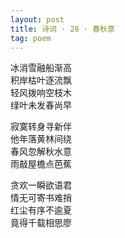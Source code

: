 ```yaml
---
layout: post
title: 诗词 · 28 · 春秋意
tag: poem
---
```


冰消雪融船渐高<br />
积岸枯叶逐流飘<br />
轻风拨响空枝木<br />
绿叶未发春尚早

寂寞转身寻新伴<br />
他年落黄林间绕<br />
春风忽解秋水意<br />
雨敲屋檐点芭蕉

贪欢一瞬欲语君<br />
情无可寄书难捎<br />
红尘有序不逾夏<br />
竟得千载相思廖

